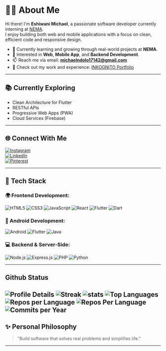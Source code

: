 # 👨‍💻 About Me
Hi there! I'm **Eshiwani Michael**, a passionate software developer currently interning at [NEMA](https://nema.go.ke/).  
I enjoy building both web and mobile applications with a focus on clean, efficient code and responsive design.

- 🌱 Currently learning and growing through real-world projects at **NEMA**.
- 💼 Interested in **Web**, **Mobile App**, and **Backend Development**.
- 📫 Reach me via email: **michaelndolo17142@gmail.com**
- 🧠 Check out my work and experience: [INKOGNITO Portfolio](https://mike-portfolio-five.vercel.app/)

---

## 📚 Currently Exploring
- Clean Architecture for Flutter
- RESTful APIs
- Progressive Web Apps (PWA)
- Cloud Services (Firebase)

---

## 🌐 Connect With Me
[![Instagram](https://img.shields.io/badge/Instagram-E4405F?style=for-the-badge&logo=instagram&logoColor=white)](https://www.instagram.com/yourusername)  
[![LinkedIn](https://img.shields.io/badge/LinkedIn-0077B5?style=for-the-badge&logo=linkedin&logoColor=white)](https://www.linkedin.com/in/yourusername)  
[![Pinterest](https://img.shields.io/badge/Pinterest-E60023?style=for-the-badge&logo=pinterest&logoColor=white)](https://www.pinterest.com/yourusername)

---

## 🚀 Tech Stack

### 🌍 Frontend Development:
![HTML5](https://img.shields.io/badge/HTML5-E34F26?style=for-the-badge&logo=html5&logoColor=white)
![CSS3](https://img.shields.io/badge/CSS3-1572B6?style=for-the-badge&logo=css3&logoColor=white)
![JavaScript](https://img.shields.io/badge/JavaScript-F7DF1E?style=for-the-badge&logo=javascript&logoColor=black)
![React](https://img.shields.io/badge/React-61DAFB?style=for-the-badge&logo=react&logoColor=black)
![Flutter](https://img.shields.io/badge/Flutter-02569B?style=for-the-badge&logo=flutter&logoColor=white)
![Dart](https://img.shields.io/badge/Dart-0175C2?style=for-the-badge&logo=dart&logoColor=white)

### 📱 Android Development:
![Android](https://img.shields.io/badge/Android-3DDC84?style=for-the-badge&logo=android&logoColor=white)
![Flutter](https://img.shields.io/badge/Flutter-02569B?style=for-the-badge&logo=flutter&logoColor=white)
![Java](https://img.shields.io/badge/Java-007396?style=for-the-badge&logo=java&logoColor=white)

### 💻 Backend & Server-Side:
![Node.js](https://img.shields.io/badge/Node.js-339933?style=for-the-badge&logo=node.js&logoColor=white)
![Express.js](https://img.shields.io/badge/Express.js-000000?style=for-the-badge&logo=express&logoColor=white)
![PHP](https://img.shields.io/badge/PHP-777BB4?style=for-the-badge&logo=php&logoColor=white)
![Python](https://img.shields.io/badge/Python-3776AB?style=for-the-badge&logo=python&logoColor=white)

---
## Github Status
![Profile Details](https://github-profile-summary-cards.vercel.app/api/cards/profile-details?username=Mikebabu254&theme=github_dark)
![Streak](https://streak-stats.demolab.com?user=Mikebabu254&theme=github-border=true)
![stats](https://github-readme-stats.vercel.app/api?username=Mikebabu254&count_private=true&show_icons=true&theme=github_dark&hide_border=true)
![Top Languages](https://github-readme-stats.vercel.app/api/top-langs/?username=Mikebabu254&layout=compact&theme=github_dark&hide_border=true)
![Repos per Language](https//github-profile-summary-cards.vercel.app/api/cards/repos-per-language?username=Mikebabu254&theme=github_dark)
![Repos Per Language](https://github-profile-summary-cards.vercel.app/api/cards/repos?username=Mikebabu254&theme=github_dark)
![Commits per Year](https://github-profile-summary-cards.vercel.app/api/cards/productive-time?username=Mikebabu254&theme=github_dark)
---

## ✨ Personal Philosophy
> "Build software that solves real problems and simplifies life."

---

